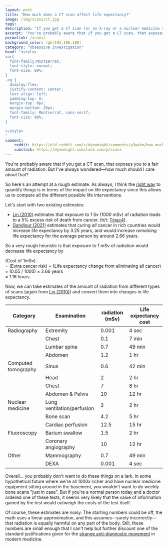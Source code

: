 ```yaml
---
layout: post
title: "How much does a CT scan affect life expectancy?"
image: /img/scans/ct.jpg
tags: 
description: "If you get a CT scan (or an X-ray or a nuclear medicine scan) is it worth worrying about the radiation?"
excerpt: "You're probably aware that if you get a CT scan, that exposes you to a fair of radiation. But I've always wondered—how much should I care about that? So here's an attempt at a rough estimate. As always, I think the right way to quantify things is in terms of the impact on life expectancy since this allows us to compare all the different possible life interventions. Let's start with two existing estimates: Lin (2010) estimates that exposure to 1 Sv (1000 mSv) of radiation leads to a 5% excess risk of death from cancer."
permalink: /scans/
background_color: rgb(193,186,180)
category: "obsessive investigation"
head: "<style>
var{
  font-family:Montserrat;
  font-style: normal;
  font-size: 80%;
}
.eq {
  display:flex;
  justify-content: center;
  text-align: left;
  padding-top: 0;
  margin-top: 0px;
  margin-bottom: 20px;
  font-family: Montserrat, sans-serif;
  font-size: 90%;
}

</style>
"
comment:
    reddit: https://old.reddit.com/r/dynomight/comments/y3wotm/how_much_does_a_ct_scan_affect_life_expectancy/
    substack: https://dynomight.substack.com/p/scans
---
```


You're probably aware that if you get a CT scan, that exposes you to a fair amount of radiation. But I've always wondered—how much should I care about that?

So here's an attempt at a rough estimate. As always, I think the [right way](/effective-selfishness/) to quantify things is in terms of the impact on life expectancy since this allows us to compare all the different possible life interventions.

Let's start with two existing estimates:

* [Lin (2010)](https://doi.org/10.4065%2Fmcp.2010.0260) estimates that exposure to 1 Sv (1000 mSv) of radiation leads to a 5% excess risk of death from cancer. (h/t: [Tinac4](https://old.reddit.com/r/slatestarcodex/comments/xm4ip1/how_dangerous_are_ct_scans/ipmnikc/)).
* [Gandjour (2021)](https://doi.org/10.1186/s12913-021-07327-x) estimates that curing *all* cancer in rich countries would increase life expectancy by 3.25 years, and would increase *remaining* life expectancy for the average person by around 2.66 years.

So a very rough heuristic is that exposure to 1 mSv of radiation would decrease life expectancy by

<div class="eq" markdown="1">

(Cost of 1mSv)  
= (Extra cancer risk) × (Life expectancy change from eliminating all cancer)  
= (0.05 / 1000) × 2.66 years  
= 1.16 hours.

</div>

Now, we can take estimates of the amount of radiation from different types of scans (again from [Lin (2010)](https://doi.org/10.4065%2Fmcp.2010.0260)) and convert them into changes in life expectancy.

| Category            | Examination                | radiation (mSv) | Life expectancy cost |
| ------------------- | -------------------------- | --------------- | -------------------- |
| Radiography         | Extremity                  | 0.001           | 4 sec                |
|                     | Chest                      | 0.1             | 7 min                |
|                     | Lumbar spine               | 0.7             | 49 min               |
|                     | Abdomen                    | 1.2             | 1 hr                 |
| Computed tomography | Sinus                      | 0.6             | 42 min               |
|                     | Head                       | 2               | 2 hr                 |
|                     | Chest                      | 7               | 8 hr                 |
|                     | Abdomen & Pelvis           | 10              | 12 hr                |
| Nuclear medicine    | Lung ventilation/perfusion | 2               | 2 hr                 |
|                     | Bone scan                  | 4.2             | 5 hr                 |
|                     | Cardiac perfusion          | 12.5            | 15 hr                |
| Fluoroscopy         | Barium swallow             | 1.5             | 2 hr                 |
|                     | Coronary angiography       | 10              | 12 hr                |
| Other               | Mammography                | 0.7             | 49 min               |
|                     | DEXA                       | 0.001           | 4 sec                |

Overall... you probably don't want to do these things on a lark. In some hypothetical future where we're all 1000x richer and have nuclear medicine equipment sitting around in the basement, you wouldn't want to do weekly bone scans "just in case". But if you're a normal person today and a doctor ordered one of these tests, it seems very likely that the value of information gained by the test would outweigh the costs of the test itself.

Of course, these estimates are noisy. The starting numbers could be off, the math uses a linear approximation, and this assumes—surely incorrectly—that radiation is equally harmful on any part of the body. Still, these numbers are small enough that I can't help but further discount one of the standard justifications given for the [strange anti-diagnostic movement](/diagnostics/) in modern medicine.